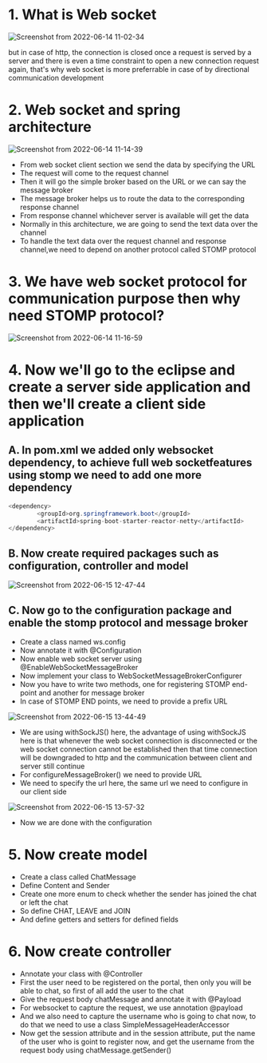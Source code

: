 # 1. What is Web socket
![Screenshot from 2022-06-14 11-02-34](https://user-images.githubusercontent.com/42698268/173755193-164d9f43-8f45-4eb5-835b-33c1bbfb5d3d.png)

but in case of http, the connection is closed once a request is served by a server and there is even a time constraint to open a new connection request again, that's why web socket is more preferrable in case of by directional communication development

# 2. Web socket and spring architecture

![Screenshot from 2022-06-14 11-14-39](https://user-images.githubusercontent.com/42698268/173756056-a65139b2-76dc-4b3d-a152-100b326a501a.png)
* From web socket client section we send the data by specifying the URL
* The request will come to the request channel 
* Then it will go the simple broker based on the URL or we can say the message broker
* The message broker helps us to route the data to the corresponding response channel
* From response channel whichever server is available will get the data
* Normally in this architecture, we are going to send the text data over the channel
* To handle the text data over the request channel and response channel,we need to depend on another protocol called STOMP protocol

# 3. We have web socket protocol for communication purpose then why need STOMP protocol?

![Screenshot from 2022-06-14 11-16-59](https://user-images.githubusercontent.com/42698268/173760499-ab8c26d9-a770-4b99-9bd1-e3c84e68ed55.png)

# 4. Now we'll go to the eclipse and create a server side application and then we'll create a client side application
## A. In pom.xml we added only websocket dependency, to achieve full web socketfeatures using stomp we need to add one more dependency

```java
<dependency>
        <groupId>org.springframework.boot</groupId>
        <artifactId>spring-boot-starter-reactor-netty</artifactId>
</dependency>
```
## B. Now create required packages such as configuration, controller and model

![Screenshot from 2022-06-15 12-47-44](https://user-images.githubusercontent.com/42698268/173769513-d60d80bb-a0ae-4c8f-80ad-6e188c0a7aa6.png)

## C. Now go to the configuration package and enable the stomp protocol and message broker 
* Create a class named ws.config
* Now annotate it with @Configuration
* Now enable web socket server using @EnableWebSocketMessageBroker
* Now implement your class to WebSocketMessageBrokerConfigurer
* Now you have to write two methods, one for registering STOMP end-point and another for message broker
* In case of STOMP END points, we need to provide a prefix URL


![Screenshot from 2022-06-15 13-44-49](https://user-images.githubusercontent.com/42698268/173777731-5f4f9c6b-e69c-4dc8-b388-4246ee2f97c7.png)


* We are using withSockJS() here, the advantage of using withSockJS here is that whenever the web socket connection is disconnected or the web socket connection cannot be established then that time connection will be downgraded to http and the communication between client and server still continue
* For configureMessageBroker() we need to provide URL
* We need to specify the url here, the same url we need to configure in our client side

![Screenshot from 2022-06-15 13-57-32](https://user-images.githubusercontent.com/42698268/173780733-c67021fd-c8fb-4d00-b7b6-161617fa11ad.png)

* Now we are done with the configuration

# 5. Now create model
* Create a class called ChatMessage
* Define Content and Sender
* Create one more enum to check whether the sender has joined the chat or left the chat 
* So define CHAT, LEAVE and JOIN
* And define getters and setters for defined fields

# 6. Now create controller
* Annotate your class with @Controller
* First the user need to be registered on the portal, then only you will be able to chat, so first of all add the user to the chat
* Give the request body chatMessage and annotate it with @Payload
* For websocket to capture the request, we use annotation @payload  
* And we also need to capture the username who is going to chat now, to do that we need to use a class SimpleMessageHeaderAccessor
* Now get the session attribute and in the session attribute, put the name of the user who is goint to register now, and get the username from the request body using chatMessage.getSender()





